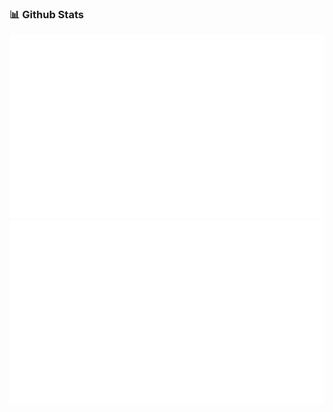 ### 📊 Github Stats
<a href='https://github.com/vulcan-dev/github-stats-transparent'>
  
![Stats Overview](https://raw.githubusercontent.com/vulcan-dev/github-stats-transparent/output/generated/overview.svg)
![Most Used Languages](https://raw.githubusercontent.com/vulcan-dev/github-stats-transparent/output/generated/languages.svg)

</a>
